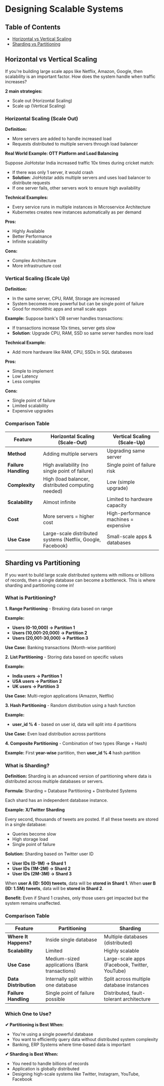 # Designing Scalable Systems

## Table of Contents
- [Horizontal vs Vertical Scaling](#horizontal-vs-vertical-scaling)
- [Sharding vs Partitioning](#sharding-vs-partitioning)

## Horizontal vs Vertical Scaling

If you're building large scale apps like Netflix, Amazon, Google, then scalability is an important factor. How does the system handle when traffic increases?

**2 main strategies:**
- Scale out (Horizontal Scaling)
- Scale up (Vertical Scaling)

### Horizontal Scaling (Scale Out)

**Definition:**
- More servers are added to handle increased load
- Requests distributed to multiple servers through load balancer

**Real World Example: OTT Platform and Load Balancing**

Suppose JioHotstar India increased traffic 10x times during cricket match:
- If there was only 1 server, it would crash
- **Solution**: JioHotstar adds multiple servers and uses load balancer to distribute requests
- If one server fails, other servers work to ensure high availability

**Technical Examples:**
- Every service runs in multiple instances in Microservice Architecture
- Kubernetes creates new instances automatically as per demand

**Pros:**
- Highly Available
- Better Performance
- Infinite scalability

**Cons:**
- Complex Architecture
- More infrastructure cost

### Vertical Scaling (Scale Up)

**Definition:**
- In the same server, CPU, RAM, Storage are increased
- System becomes more powerful but can be single point of failure
- Good for monolithic apps and small scale apps

**Example:**
Suppose bank's DB server handles transactions:
- If transactions increase 10x times, server gets slow
- **Solution**: Upgrade CPU, RAM, SSD so same server handles more load

**Technical Example:**
- Add more hardware like RAM, CPU, SSDs in SQL databases

**Pros:**
- Simple to implement
- Low Latency
- Less complex

**Cons:**
- Single point of failure
- Limited scalability
- Expensive upgrades


### Comparison Table

| **Feature** | **Horizontal Scaling (Scale-Out)** | **Vertical Scaling (Scale-Up)** |
|-------------|-----------------------------------|----------------------------------|
| **Method** | Adding multiple servers | Upgrading same server |
| **Failure Handling** | High availability (no single point of failure) | Single point of failure risk |
| **Complexity** | High (load balancer, distributed computing needed) | Low (simple upgrade) |
| **Scalability** | Almost infinite | Limited to hardware capacity |
| **Cost** | More servers = higher cost | High-performance machines = expensive |
| **Use Case** | Large-scale distributed systems (Netflix, Google, Facebook) | Small-scale apps & databases |

## Sharding vs Partitioning

If you want to build large scale distributed systems with millions or billions of records, then a single database can become a bottleneck. This is where sharding and partitioning come in!

### What is Partitioning?

**1. Range Partitioning** - Breaking data based on range

**Example:**
- **Users (0-10,000) → Partition 1**
- **Users (10,001-20,000) → Partition 2**
- **Users (20,001-30,000) → Partition 3**

**Use Case:** Banking transactions (Month-wise partition)

**2. List Partitioning** - Storing data based on specific values

**Example:**
- **India users → Partition 1**
- **USA users → Partition 2**
- **UK users → Partition 3**

**Use Case:** Multi-region applications (Amazon, Netflix)

**3. Hash Partitioning** - Random distribution using a hash function

**Example:**
- **user_id % 4** - based on user id, data will split into 4 partitions

**Use Case:** Even load distribution across partitions

**4. Composite Partitioning** - Combination of two types (Range + Hash)

**Example:** First **year-wise** partition, then **user_id % 4** hash partition

### What is Sharding?

**Definition:** Sharding is an advanced version of partitioning where data is distributed across multiple databases or servers.

**Formula:** Sharding = Database Partitioning + Distributed Systems

Each shard has an independent database instance.

**Example: X/Twitter Sharding**

Every second, thousands of tweets are posted. If all these tweets are stored in a single database:
- Queries become slow
- High storage load
- Single point of failure

**Solution:** Sharding based on Twitter user ID
- **User IDs (0-1M) → Shard 1**
- **User IDs (1M-2M) → Shard 2**
- **User IDs (2M-3M) → Shard 3**

When **user A (ID: 500) tweets**, data will be **stored in Shard 1**.
When **user B (ID: 1.5M) tweets**, data will be **stored in Shard 2**.

**Benefit:** Even if Shard 1 crashes, only those users get impacted but the system remains unaffected.

### Comparison Table

| **Feature** | **Partitioning** | **Sharding** |
|-------------|------------------|--------------|
| **Where It Happens?** | Inside single database | Multiple databases (distributed) |
| **Scalability** | Limited | Highly scalable |
| **Use Case** | Medium-sized applications (Bank transactions) | Large-scale apps (Facebook, Twitter, YouTube) |
| **Data Distribution** | Internally split within one database | Split across multiple database instances |
| **Failure Handling** | Single point of failure possible | Distributed, fault-tolerant architecture |

### Which One to Use?

**✔ Partitioning is Best When:**
- You're using a single powerful database
- You want to efficiently query data without distributed system complexity
- Banking, ERP Systems where time-based data is important

**✔ Sharding is Best When:**
- You need to handle billions of records
- Application is globally distributed
- Designing high-scale systems like Twitter, Instagram, YouTube, Facebook


